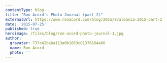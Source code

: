 ```yaml
---
contentType: blog
title: "Ron Acord's Photo Journal (part 2)"
externalUrl: https://www.ronacord.com/blog/2015/8/albania-2015-part-2
date: '2015-07-25'
published: true
heroimage: /files/blog/ron-acord-photo-journal-1.jpg
author:
  gravatar: 737c42ba6a113a0b1653c01376164a80
  name: Ron Acord
  photo: ''
---
```

